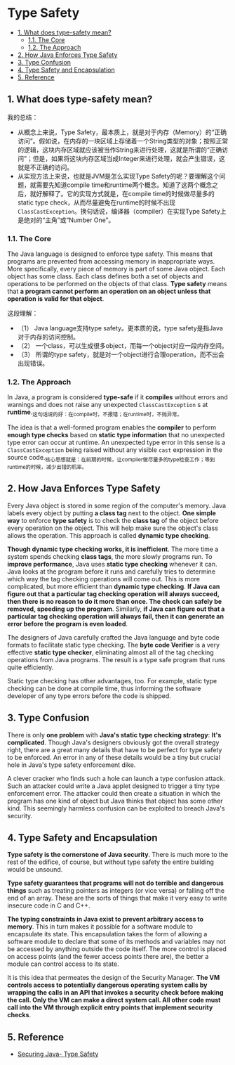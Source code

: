 # Type Safety

<!-- TOC -->

- [1. What does type-safety mean?](#1-what-does-type-safety-mean)
  - [1.1. The Core](#11-the-core)
  - [1.2. The Approach](#12-the-approach)
- [2. How Java Enforces Type Safety](#2-how-java-enforces-type-safety)
- [3. Type Confusion](#3-type-confusion)
- [4. Type Safety and Encapsulation](#4-type-safety-and-encapsulation)
- [5. Reference](#5-reference)

<!-- /TOC -->

## 1. What does type-safety mean?

我的总结：

- 从概念上来说，Type Safety，最本质上，就是对于内存（Memory）的“正确访问”。假如说，在内存的一块区域上存储着一个String类型的对象；按照正常的逻辑，这块内存区域就应该被当作String来进行处理，这就是所谓的“正确访问”；但是，如果将这块内存区域当成Integer来进行处理，就会产生错误，这就是不正确的访问。
- 从实现方法上来说，也就是JVM是怎么实现Type Safety的呢？要理解这个问题，就需要先知道compile time和runtime两个概念。知道了这两个概念之后，就好解释了。它的实现方式就是，在compile time的时候做尽量多的static type check，从而尽量避免在runtime的时候不出现`ClassCastException`。换句话说，编译器（compiler）在实现Type Safety上是绝对的“主角”或“Number One”。

### 1.1. The Core

The Java language is designed to enforce type safety. This means that programs are prevented from accessing memory in inappropriate ways. More specifically, every piece of memory is part of some Java object. Each object has some class. Each class defines both a set of objects and operations to be performed on the objects of that class. **Type safety** means that **a program cannot perform an operation on an object unless that operation is valid for that object**.

这段理解：

- （1） Java language支持type safety。更本质的说，type safety是指Java对于内存的访问控制。
- （2） 一个class，可以生成很多object，而每一个object对应一段内存空间。
- （3） 所谓的type safety，就是对一个object进行合理operation，而不出会出现错误。

### 1.2. The Approach

In Java, a program is considered **type-safe** if it **compiles** without errors and warnings and does not raise any unexpected `ClassCastException` s at **runtime**.<sub>这句话说的好：在compile时，不报错；在runtime时，不抛异常。</sub>

The idea is that a well-formed program enables the **compiler** to perform **enough type checks** based on **static type information** that no unexpected type error can occur at runtime. An unexpected type error in this sense is a `ClassCastException` being raised without any visible `cast` expression in the source code.<sub>核心思想就是：在前期的时候，让compiler做尽量多的type检查工作；等到runtime的时候，减少出错的机率。</sub>

## 2. How Java Enforces Type Safety

Every Java object is stored in some region of the computer's memory. Java labels every object by putting **a class tag** next to the object. **One simple way** to enforce **type safety** is to check the **class tag** of the object before every operation on the object. This will help make sure the object's class allows the operation. This approach is called **dynamic type checking**.

**Though dynamic type checking works, it is inefficient**. The more time a system spends checking **class tags**, the more slowly programs run. To **improve performance**, Java uses **static type checking** whenever it can. Java looks at the program before it runs and carefully tries to determine which way the tag checking operations will come out. This is more complicated, but more efficient than **dynamic type checking**. **If Java can figure out that a particular tag checking operation will always succeed, then there is no reason to do it more than once. The check can safely be removed, speeding up the program**. Similarly, **if Java can figure out that a particular tag checking operation will always fail, then it can generate an error before the program is even loaded**.

The designers of Java carefully crafted the Java language and byte code formats to facilitate static type checking. The **byte code Verifier** is a very effective **static type checker**, eliminating almost all of the tag checking operations from Java programs. The result is a type safe program that runs quite efficiently.

Static type checking has other advantages, too. For example, static type checking can be done at compile time, thus informing the software developer of any type errors before the code is shipped.

## 3. Type Confusion

There is only **one problem** with **Java's static type checking strategy**: **It's complicated**. Though Java's designers obviously got the overall strategy right, there are a great many details that have to be perfect for type safety to be enforced. An error in any of these details would be a tiny but crucial hole in Java's type safety enforcement dike.

A clever cracker who finds such a hole can launch a type confusion attack. Such an attacker could write a Java applet designed to trigger a tiny type enforcement error. The attacker could then create a situation  in which the program has one kind of object but Java thinks that object has some other kind. This seemingly harmless confusion can be exploited to breach Java's security.

## 4. Type Safety and Encapsulation

**Type safety is the cornerstone of Java security**. There is much more to the rest of the edifice, of course, but without type safety the entire building would be unsound.

**Type safety guarantees that programs will not do terrible and dangerous things** such as treating pointers as integers (or vice versa) or falling off the end of an array. These are the sorts of things that make it very easy to write insecure code in C and C++.

**The typing constraints in Java exist to prevent arbitrary access to memory**. This in turn makes it possible for a software module to encapsulate its state. This encapsulation takes the form of allowing a software module to declare that some of its methods and variables may not be accessed by anything outside the code itself. The more control is placed on access points (and the fewer access points there are), the better a module can control access to its state.

It is this idea that permeates the design of the Security Manager. **The VM controls access to potentially dangerous operating system calls by wrapping the calls in an API that invokes a security check before making the call. Only the VM can make a direct system call. All other code must call into the VM through explicit entry points that implement security checks**.

## 5. Reference

- [Securing Java- Type Safety](http://www.securingjava.com/chapter-two/chapter-two-10.html)
